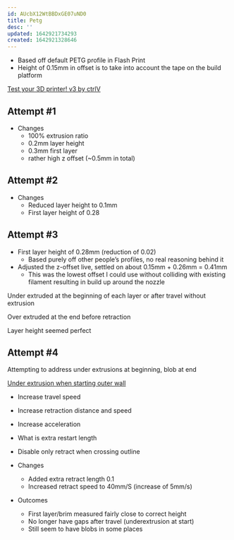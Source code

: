 ```yaml
---
id: AUcbX12WtBBDxGE07uND0
title: Petg
desc: ''
updated: 1642921734293
created: 1642921328646
---
```


- Based off default PETG profile in Flash Print
- Height of 0.15mm in offset is to take into account the tape on the build platform

[Test your 3D printer! v3 by ctrlV](https://www.thingiverse.com/thing:1363023/files)

## Attempt #1

- Changes
    - 100% extrusion ratio
    - 0.2mm layer height
    - 0.3mm first layer
    - rather high z offset (~0.5mm in total)

## Attempt #2

- Changes
    - Reduced layer height to 0.1mm
    - First layer height of 0.28

## Attempt #3

- First layer height of 0.28mm (reduction of 0.02)
    - Based purely off other people’s profiles, no real reasoning behind it
- Adjusted the z-offset live, settled on about 0.15mm + 0.26mm = 0.41mm
    - This was the lowest offset I could use without colliding with existing filament resulting in build up around the nozzle

Under extruded at the beginning of each layer or after travel without extrusion

Over extruded at the end before retraction

Layer height seemed perfect

## Attempt #4

Attempting to address under extrusions at beginning, blob at end

[Under extrusion when starting outer wall](https://3dprinting.stackexchange.com/a/10710)

- Increase travel speed
- Increase retraction distance and speed
- Increase acceleration
- What is extra restart length
- Disable only retract when crossing outline

- Changes
    - Added extra retract length 0.1
    - Increased retract speed to 40mm/S (increase of 5mm/s)

- Outcomes
    - First layer/brim measured fairly close to correct height
    - No longer have gaps after travel (underextrusion at start)
    - Still seem to have blobs in some places